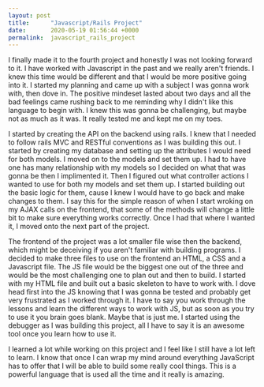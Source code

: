 ```yaml
---
layout: post
title:      "Javascript/Rails Project"
date:       2020-05-19 01:56:44 +0000
permalink:  javascript_rails_project
---
```



I finally made it to the fourth project and honestly I was not looking forward to it. I have worked with Javascript in the past and we really aren't friends. I knew this time would be different and that I would be more positive going into it.  I started my planning and came up with a subject I was gonna work with, then dove in. The positive mindeset lasted about two days and all the bad feelings came rushing back to me reminding why I didn't like this language to begin with. I knew this was gonna be challenging, but maybe not as much as it was. It really tested me and kept me on my toes.

I started by creating the API on the backend using rails. I knew that I needed to follow rails MVC and RESTful conventions as I was building this out. I started by creating my database and setting up the attributes I would need for both models. I moved on to the models  and set them up.  I had to have one has many relationship with my models so I decided on what that was gonna be then I implimented it.  Then I figured out what controller actions I wanted to use for both my models and set them up. I started building out the basic logic for them, cause I knew I would have to go back and make changes to them.  I say this for the simple reason of when I start wroking on my AJAX calls on the frontend, that some of the methods will change a little bit to make sure everything works correctly. Once I had that where I wanted it, I moved onto the next part of the project.

The frontend of the project was a lot smaller file wise then the backend, which might be deceiving if you aren't familiar with building programs. I decided to make three files to use on the frontend an HTML, a CSS and a Javascript file. The JS file would be the biggest one out of the three and would be the most challenging one to plan out and then to build. I started with my HTML file and built out a basic skeleton to have to work with.
I dove head first into the JS knowing that I was gonna be tested and probably get very frustrated as I worked through it. I have to say you work through the lessons and learn the different ways to work with JS, but as soon as you try to use it you brain goes blank. Maybe that is just me.
I started using the debugger as I was building this project, all I have to say it is an awesome tool once you learn how to use it.

I learned a lot while working on this project and I feel like I still have a lot left to learn. I know that once I can wrap my mind around everything JavaScript has to offer that I will be able to build some really cool things. This is a powerful language that is used all the time and it really is amazing.



 

